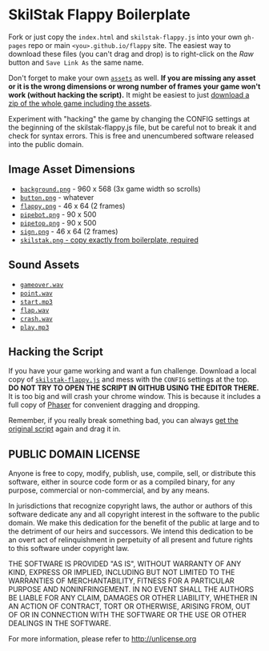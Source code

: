 # SkilStak Flappy Boilerplate

Fork or just copy the `index.html` and `skilstak-flappy.js` into your
own `gh-pages` repo or main `<you>.github.io/flappy` site. The easiest way to
download these files (you can't drag and drop) is to right-click on
the *Raw* button and `Save Link As` the same name.

Don't forget to make your own [`assets`](assets/) as well. **If you
are missing any asset or it is the wrong dimensions or wrong number
of frames your game won't work (without hacking the script).** It
might be easiest to just [download a zip of the whole game including
the assets](https://github.com/skilstak/flappy/archive/gh-pages.zip).

Experiment with "hacking" the game by changing the CONFIG settings
at the beginning of the skilstak-flappy.js file, but be careful not
to break it and check for syntax errors.  This is free and unencumbered
software released into the public domain.

## Image Asset Dimensions

* [`background.png`](assets/background.png) - 960 x 568 (3x game width so scrolls)
* [`button.png`](assets/button.png) - whatever
* [`flappy.png`](assets/flappy.png) - 46 x 64 (2 frames)
* [`pipebot.png`](assets/pipebot.png) - 90 x 500
* [`pipetop.png`](assets/pipetop.png) - 90 x 500
* [`sign.png`](assets/sign.png) - 46 x 64 (2 frames)
* [`skilstak.png` - copy exactly from boilerplate, required](assets/skilstak.png)

## Sound Assets

* [`gameover.wav`](assets/gameover.wav)
* [`point.wav`](assets/point.wav)
* [`start.mp3`](assets/start.mp3)
* [`flap.wav`](assets/flap.wav)
* [`crash.wav`](assets/crash.wav)
* [`play.mp3`](assets/play.mpe)

## Hacking the Script

If you have your game working and want a fun challenge. Download
a local copy of [`skilstak-flappy.js`](skilstak-flappy.js) and mess
with the `CONFIG` settings at the top. **DO NOT TRY TO OPEN THE SCRIPT
IN GITHUB USING THE EDITOR THERE.** It is too big and will crash your
chrome window. This is because it includes a full copy of
[Phaser](http://phaser.io) for convenient dragging and dropping.

Remember, if you really break something bad, you can always [get the
original script](skilstak-flappy.js) again and drag it in.

## PUBLIC DOMAIN LICENSE

Anyone is free to copy, modify, publish, use, compile, sell, or
distribute this software, either in source code form or as a compiled
binary, for any purpose, commercial or non-commercial, and by any
means.

In jurisdictions that recognize copyright laws, the author or authors
of this software dedicate any and all copyright interest in the
software to the public domain. We make this dedication for the benefit
of the public at large and to the detriment of our heirs and
successors. We intend this dedication to be an overt act of
relinquishment in perpetuity of all present and future rights to this
software under copyright law.

THE SOFTWARE IS PROVIDED "AS IS", WITHOUT WARRANTY OF ANY KIND,
EXPRESS OR IMPLIED, INCLUDING BUT NOT LIMITED TO THE WARRANTIES OF
MERCHANTABILITY, FITNESS FOR A PARTICULAR PURPOSE AND NONINFRINGEMENT.
IN NO EVENT SHALL THE AUTHORS BE LIABLE FOR ANY CLAIM, DAMAGES OR
OTHER LIABILITY, WHETHER IN AN ACTION OF CONTRACT, TORT OR OTHERWISE,
ARISING FROM, OUT OF OR IN CONNECTION WITH THE SOFTWARE OR THE USE OR
OTHER DEALINGS IN THE SOFTWARE.

For more information, please refer to <http://unlicense.org>


